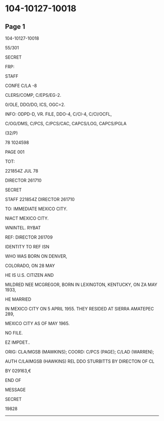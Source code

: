 # 104-10127-10018

## Page 1

104-10127-10018

55/301

SECRET

FRP:

STAFF

CONFE C/LA -8

CLERS/COMP, C/EPS/EG-2.

0/OLE, DDO/DO, ICS, OGC=2.

INFO: ODPD-D, VR. FILE, DDO-4, C/CI-4, C/CI/OCFL,

C/OG/DMS, C/PCS, C/PCS/CAC, CAPCS/LOG, CAPCS/PGLA

(32/P)

78 1024598

PAGE 001

TOT:

221854Z JUL 78

DIRECTOR 261710

SECRET

STAFF 221854Z DIRECTOR 261710

TO: IMMEDIATE MEXICO CITY.

NIACT MEXICO CITY.

WNINTEL. RYBAT

REF: DIRECTOR 261709

IDENTITY TO REF ISN

WHO WAS BORN ON DENVER,

COLORADO, ON 28 MAY

HE IS U.S. CITIZEN AND

MILDRED NEE MCGREGOR, BORN IN LEXINGTON, KENTUCKY, ON ZA MAY 1933,

HE MARRIED

IN MEXICO CITY ON 5 APRIL 1955. THEY RESIDED AT SIERRA AMATEPEC 289,

MEXICO CITY AS OF MAY 1965.

NO FILE.

EZ IMPDET..

ORIG: CLA/MGSB (MAWKINS); COORD: C/PCS (PAGE); C/LAD (WARREN);

AUTH C/LAIMGSB (HAWKINS) REL DDO STURBITTS BY DIRECTON OF CL

BY 029163,€

END OF

MESSAGE

SECRET

19828

---

